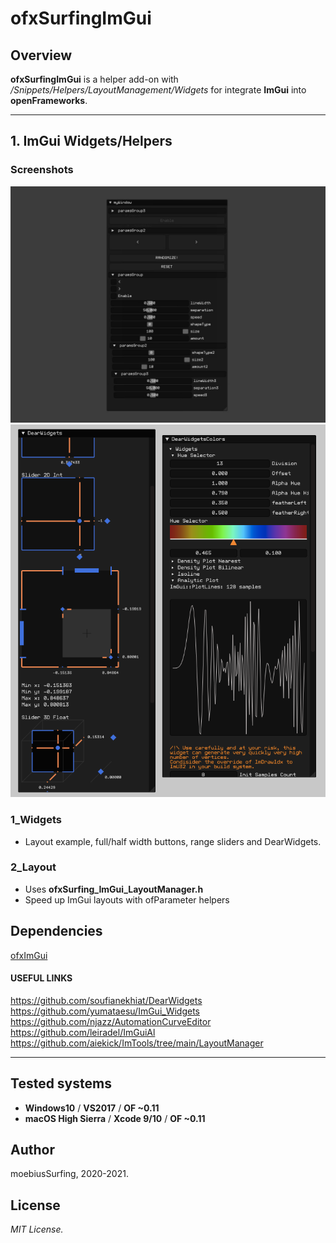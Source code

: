 ofxSurfingImGui
=============================

## Overview
**ofxSurfingImGui** is a helper add-on with _/Snippets/Helpers/LayoutManagement/Widgets_ for integrate **ImGui** into **openFrameworks**.

---------------

## 1. ImGui Widgets/Helpers

### Screenshots

![image](/docs/example-ImGui_Widgets.jpg?raw=true "image")  
![image](/docs/example-ImGui_Widgets2.PNG?raw=true "image")  

### 1_Widgets
* Layout example, full/half width buttons, range sliders and DearWidgets. 

### 2_Layout
* Uses **ofxSurfing_ImGui_LayoutManager.h**  
* Speed up ImGui layouts with ofParameter helpers  

## Dependencies
[ofxImGui](https://github.com/Daandelange/ofxImGui/tree/ofParameters-Helpers-Test)

#### USEFUL LINKS
https://github.com/soufianekhiat/DearWidgets  
https://github.com/yumataesu/ImGui_Widgets  
https://github.com/njazz/AutomationCurveEditor  
https://github.com/leiradel/ImGuiAl  
https://github.com/aiekick/ImTools/tree/main/LayoutManager  

---------------

## Tested systems
- **Windows10** / **VS2017** / **OF ~0.11**
- **macOS High Sierra** / **Xcode 9/10** / **OF ~0.11**

## Author
moebiusSurfing, 2020-2021. 

## License
*MIT License.*
